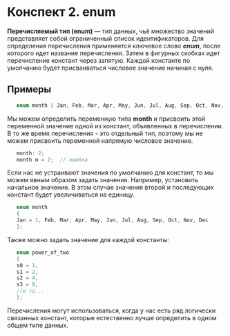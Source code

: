 # Конспект 2. enum
**Перечисляемый тип (enum)** — тип данных, чьё множество значений представляет собой ограниченный список идентификаторов.
Для определения перечисления применяется ключевое слово ***enum***, после которого идет название перечисления. Затем в фигурных скобках идет перечисление констант через запятую. Каждой константе по умолчанию будет присваиваться числовое значение начиная с нуля.
## Примеры
```c++
   enum month { Jan, Feb, Mar, Apr, May, Jun, Jul, Aug, Sep, Oct, Nov, Dec };
   ```
Мы можем определить переменную типа **month** и присвоить этой переменной значение одной из констант, объявленных в перечислении. 
В то же время перечисления - это отдельный тип, поэтому мы не можем присвоить переменной напрямую числовое значение.
```c++
   month: 2;
   month m = 2;  // ошибка
```
Если нас не устраивают значения по умолчанию для констант, то мы можем явным образом задать значения. Например, установить начальное значение. В этом случае значения второй и последующих констант будет увеличиваться на единицу.
```c++
   enum month 
   { 
   Jan = 1, Feb, Mar, Apr, May, Jun, Jul, Aug, Sep, Oct, Nov, Dec 
   };
   ```
Также можно задать значение для каждой константы:
```c++
   enum power_of_two 
   {
   s0 = 1,
   s1 = 2,
   s2 = 4,
   s3 = 8,
   //и тд...
   };
   ```
Перечисления могут использоваться, когда у нас есть ряд логически связанных констант, которые естественно лучше определить в одном общем типе данных.
